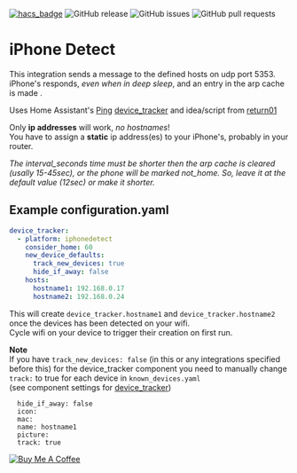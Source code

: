 [![hacs_badge](https://img.shields.io/badge/HACS-Default-orange.svg)](https://github.com/custom-components/hacs) 
![GitHub release](https://img.shields.io/github/release/mudape/iphonedetect.svg)
![GitHub issues](https://img.shields.io/github/issues/mudape/iphonedetect.svg)
![GitHub pull requests](https://img.shields.io/github/issues-pr/mudape/iphonedetect.svg)  
# iPhone Detect
This integration sends a message to the defined hosts on udp port 5353.  
iPhone's responds, _even when in deep sleep_, and an entry in the arp cache is made .  

Uses Home Assistant's [Ping](https://www.home-assistant.io/components/ping/#presence-detection) [device_tracker](https://www.home-assistant.io/components/device_tracker/) and idea/script from [return01](https://community.home-assistant.io/u/return01)

Only **ip addresses** will work, _no hostnames_!  
You have to assign a **static** ip address(es) to your iPhone's, probably in your router. 

_The interval_seconds time must be shorter then the arp cache is cleared (usally 15-45sec), or the phone will be marked not_home._
_So, leave it at the default value (12sec) or make it shorter._

## Example configuration.yaml

```yaml
device_tracker:
  - platform: iphonedetect
    consider_home: 60
    new_device_defaults:
      track_new_devices: true
      hide_if_away: false
    hosts:
      hostname1: 192.168.0.17
      hostname2: 192.168.0.24
```
This will create `device_tracker.hostname1` and `device_tracker.hostname2` once the devices has been detected on your wifi.  
Cycle wifi on your device to trigger their creation on first run.  

__Note__  
If you have `track_new_devices: false` (in this or any integrations specified before this) for the device_tracker component you need to manually change `track:` to true for each device in `known_devices.yaml`  
(see component settings for [device_tracker](https://www.home-assistant.io/components/device_tracker/#configuring-a-device_tracker-platform))  
```hostname1:
  hide_if_away: false
  icon:
  mac:
  name: hostname1
  picture:
  track: true
```

<a href="https://www.buymeacoffee.com/MudApe" target="_blank"><img src="https://www.buymeacoffee.com/assets/img/custom_images/orange_img.png" alt="Buy Me A Coffee" style="height: auto !important;width: auto !important;" ></a>
